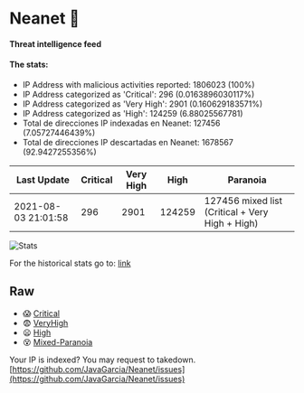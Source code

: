 # Neanet :hocho:
#### Threat intelligence feed
#### The stats:

- IP Address with malicious activities reported: 1806023 (100%)
- IP Address categorized as 'Critical':  296 (0.0163896030117%)
- IP Address categorized as 'Very High':  2901 (0.160629183571%)
- IP Address categorized as 'High':  124259 (6.88025567781)
- Total de direcciones IP indexadas en Neanet:  127456 (7.05727446439%)
- Total de direcciones IP descartadas en Neanet:  1678567 (92.9427255356%)

| Last Update | Critical | Very High | High | Paranoia |
| --- | --- | --- | --- | --- |
| 2021-08-03 21:01:58 | 296 | 2901 | 124259 | 127456 mixed list (Critical + Very High + High)|

![Stats](https://docs.google.com/spreadsheets/d/e/2PACX-1vSnaNMIXVabIpDJjufMlzH7poXnshF3mgd8Is1g9ytUEzVsP5my4Trn8f-xkoLLQ38xpL3HtmUexLo6/pubchart?oid=501124687&format=image)

For the historical stats go to: [link](/stats.csv)
## Raw
- :scream: [Critical](https://raw.githubusercontent.com/JavaGarcia/Neanet/master/blacklists/neanet_critical.txt)
- :fearful: [VeryHigh](https://raw.githubusercontent.com/JavaGarcia/Neanet/master/blacklists/neanet_veryHigh.txtt)
- :frowning: [High](https://raw.githubusercontent.com/JavaGarcia/Neanet/master/blacklists/neanet_high.txt)
- :dizzy_face: [Mixed-Paranoia](https://raw.githubusercontent.com/JavaGarcia/Neanet/master/blacklists/neanet_all.txt)


Your IP is indexed? You may request to takedown. [https://github.com/JavaGarcia/Neanet/issues](https://github.com/JavaGarcia/Neanet/issues)












































































































































































































































































































































































































































































































































































































































































































































































































































































































































































































































































































































































































































































































































































































































































































































































































































































































































































































































































































































































































































































































































































































































































































































































































































































































































































































































































































































































































































































































































































































































































































































































































































































































































































































































































































































































































































































































































































































































































































































































































































































































































































































































































































































































































































































































































































































































































































































































































































































































































































































































































































































































































































































































































































































































































































































































































































































































































































































































































































































































































































































































































































































































































































































































































































































































































































































































































































































































































































































































































































































































































































































































































































































































































































































































































































































































































































































































































































































































































































































































































































































































































































